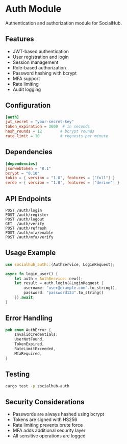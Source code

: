 # Auth Module

Authentication and authorization module for SocialHub.

## Features

- JWT-based authentication
- User registration and login
- Session management
- Role-based authorization
- Password hashing with bcrypt
- MFA support
- Rate limiting
- Audit logging

## Configuration

```toml
[auth]
jwt_secret = "your-secret-key"
token_expiration = 3600  # in seconds
hash_rounds = 12        # bcrypt rounds
rate_limit = 10         # requests per minute
```

## Dependencies

```toml
[dependencies]
jsonwebtoken = "8.1"
bcrypt = "0.10"
tokio = { version = "1.0", features = ["full"] }
serde = { version = "1.0", features = ["derive"] }
```

## API Endpoints

```
POST /auth/login
POST /auth/register
POST /auth/logout
GET  /auth/verify
POST /auth/refresh
POST /auth/mfa/enable
POST /auth/mfa/verify
```

## Usage Example

```rust
use socialhub_auth::{AuthService, LoginRequest};

async fn login_user() {
    let auth = AuthService::new();
    let result = auth.login(&LoginRequest {
        username: "user@example.com".to_string(),
        password: "password123".to_string()
    }).await;
}
```

## Error Handling

```rust
pub enum AuthError {
    InvalidCredentials,
    UserNotFound,
    TokenExpired,
    RateLimitExceeded,
    MfaRequired,
}
```

## Testing

```bash
cargo test -p socialhub-auth
```

## Security Considerations

- Passwords are always hashed using bcrypt
- Tokens are signed with HS256
- Rate limiting prevents brute force
- MFA adds additional security layer
- All sensitive operations are logged

